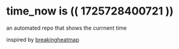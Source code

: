 # time_now is (( 1725728400721 ))

an automated repo that shows the currnent time

inspired by [breakingheatmap](https://github.com/breakingheatmap/breakingheatmap)